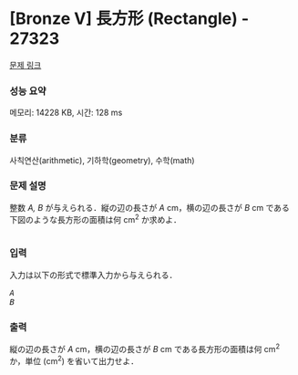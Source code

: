 # [Bronze V] 長方形 (Rectangle) - 27323 

[문제 링크](https://www.acmicpc.net/problem/27323) 

### 성능 요약

메모리: 14228 KB, 시간: 128 ms

### 분류

사칙연산(arithmetic), 기하학(geometry), 수학(math)

### 문제 설명

<p>整数 <var>A, B</var> が与えられる．縦の辺の長さが <var>A</var> cm，横の辺の長さが <var>B</var> cm である下図のような長方形の面積は何 cm<sup>2</sup> か求めよ．</p>

<p style="text-align: center;"><img alt="" src="https://upload.acmicpc.net/4709c305-92ed-40a0-ab2e-3ade81daed95/-/preview/"></p>

### 입력 

 <p>入力は以下の形式で標準入力から与えられる．</p>

<pre><var>A</var>
<var>B</var></pre>

### 출력 

 <p>縦の辺の長さが <var>A</var> cm，横の辺の長さが <var>B</var> cm である長方形の面積は何 cm<sup>2</sup> か，単位 (cm<sup>2</sup>) を省いて出力せよ．</p>

